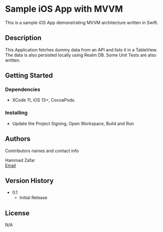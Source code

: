# Sample iOS App with MVVM

This is a sample iOS App demonstrating MVVM architecture written in Swift.

## Description
This Application fetches dummy data from an API and lists it in a TableView.
The data is also persisted locally using Realm DB.
Some Unit Tests are also written.

## Getting Started

### Dependencies

* XCode 11, iOS 13+, CocoaPods.

### Installing

* Update the Project Signing, Open Workspace, Build and Run

## Authors

Contributors names and contact info

Hammad Zafar  
[Email](hammadzafar@outlook.com)

## Version History

* 0.1
    * Initial Release

## License

N/A
